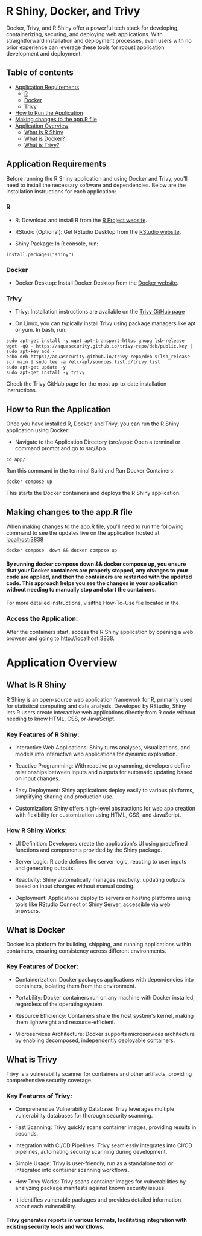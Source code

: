 # R Shiny, Docker, and Trivy

Docker, Trivy, and R Shiny offer a powerful tech stack for developing, containerizing, securing, and deploying web applications. With straightforward installation and deployment processes, even users with no prior experience can leverage these tools for robust application development and deployment.

## Table of contents

- [Application Requirements](#application-requirements)
  - [R](#r) 
  - [Docker](Why-Docker.md)
  - [Trivy](#trivy)
- [How to Run the Application](#how-to-run-the-application)
- [Making changes to the app.R file](#making-changes-to-the-appr-file)
- [Application Overview](#application-overview)
    - [What Is R Shiny](#what-is-r-shiny)
    - [What is Docker?](#what-is-docker)
    -  [What is Trivy?](#what-is-trivy)

## Application Requirements
Before running the R Shiny application and using Docker and Trivy, you'll need to install the necessary software and dependencies. Below are the installation instructions for each application:

### R 
- R: Download and install R from the [R Project website](https://www.r-project.org/).

- RStudio (Optional): Get RStudio Desktop from the [RStudio website](https://posit.co/download/rstudio-desktop/).

- Shiny Package: In R console, run:

```
install.packages("shiny")
```

### Docker
- Docker Desktop: Install Docker Desktop from the [Docker website](https://www.docker.com/get-started). 


### Trivy
- Trivy: Installation instructions are available on the [Trivy GitHub page](https://github.com/aquasecurity)

- On Linux, you can typically install Trivy using package managers like apt or yum. 
In bash, run:
```
sudo apt-get install -y wget apt-transport-https gnupg lsb-release
wget -qO - https://aquasecurity.github.io/trivy-repo/deb/public.key | sudo apt-key add -
echo deb https://aquasecurity.github.io/trivy-repo/deb $(lsb_release -sc) main | sudo tee -a /etc/apt/sources.list.d/trivy.list
sudo apt-get update -y
sudo apt-get install -y trivy
```
Check the Trivy GitHub page for the most up-to-date installation instructions.

## How to Run the Application
Once you have installed R, Docker, and Trivy, you can run the R Shiny application using Docker:

- Navigate to the Application Directory (src/app): Open a terminal or command prompt and go to src/App.
```
cd app/
```

Run this command in the terminal Build and Run Docker Containers:

```
docker compose up
```
This starts the Docker containers and deploys the R Shiny application.

## Making changes to the app.R file
When making changes to the app.R file, you'll need to run the following command to see the updates live on the application hosted at [localhost:3838](http:localhost:3838)
```
docker compose  down && docker compose up
```
#### By running docker compose down && docker compose up, you ensure that your Docker containers are properly stopped, any changes to your code are applied, and then the containers are restarted with the updated code. This approach helps you see the changes in your application without needing to manually stop and start the containers.

For more detailed instructions, visitthe How-To-Use file located in the 

### Access the Application: 
After the containers start, access the R Shiny application by opening a web browser and going to http://localhost:3838.

# Application Overview

## What Is R Shiny
R Shiny is an open-source web application framework for R, primarily used for statistical computing and data analysis. Developed by RStudio, Shiny lets R users create interactive web applications directly from R code without needing to know HTML, CSS, or JavaScript.

### Key Features of R Shiny:
- Interactive Web Applications: Shiny turns analyses, visualizations, and models into interactive web applications for dynamic exploration.

- Reactive Programming: With reactive programming, developers define relationships between inputs and outputs for automatic updating based on input changes.

- Easy Deployment: Shiny applications deploy easily to various platforms, simplifying sharing and production use.

- Customization: Shiny offers high-level abstractions for web app creation with flexibility for customization using HTML, CSS, and JavaScript.

### How R Shiny Works:
- UI Definition: Developers create the application's UI using predefined functions and components provided by the Shiny package.

- Server Logic: R code defines the server logic, reacting to user inputs and generating outputs.

- Reactivity: Shiny automatically manages reactivity, updating outputs based on input changes without manual coding.

- Deployment: Applications deploy to servers or hosting platforms using tools like RStudio Connect or Shiny Server, accessible via web browsers.

## What is Docker
Docker is a platform for building, shipping, and running applications within containers, ensuring consistency across different environments.

### Key Features of Docker:
- Containerization: Docker packages applications with dependencies into containers, isolating them from the environment.

- Portability: Docker containers run on any machine with Docker installed, regardless of the operating system.

- Resource Efficiency: Containers share the host system's kernel, making them lightweight and resource-efficient.

- Microservices Architecture: Docker supports microservices architecture by enabling decomposed, independently deployable containers.

## What is Trivy
Trivy is a vulnerability scanner for containers and other artifacts, providing comprehensive security coverage.

### Key Features of Trivy:
- Comprehensive Vulnerability Database: Trivy leverages multiple vulnerability databases for thorough security scanning.

- Fast Scanning: Trivy quickly scans container images, providing results in seconds.

- Integration with CI/CD Pipelines: Trivy seamlessly integrates into CI/CD pipelines, automating security scanning during development.

- Simple Usage: Trivy is user-friendly, run as a standalone tool or integrated into container scanning workflows.

- How Trivy Works:
Trivy scans container images for vulnerabilities by analyzing package manifests against known security issues.

- It identifies vulnerable packages and provides detailed information about each vulnerability.

#### Trivy generates reports in various formats, facilitating integration with existing security tools and workflows.


